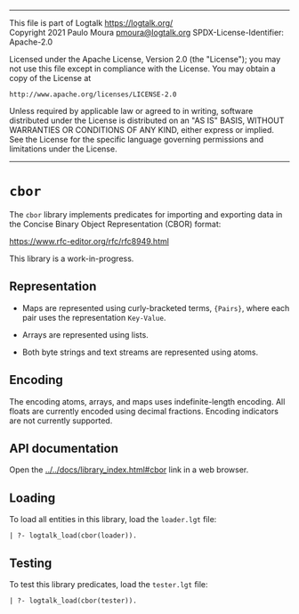 ________________________________________________________________________

This file is part of Logtalk <https://logtalk.org/>  
Copyright 2021 Paulo Moura <pmoura@logtalk.org>
SPDX-License-Identifier: Apache-2.0

Licensed under the Apache License, Version 2.0 (the "License");
you may not use this file except in compliance with the License.
You may obtain a copy of the License at

    http://www.apache.org/licenses/LICENSE-2.0

Unless required by applicable law or agreed to in writing, software
distributed under the License is distributed on an "AS IS" BASIS,
WITHOUT WARRANTIES OR CONDITIONS OF ANY KIND, either express or implied.
See the License for the specific language governing permissions and
limitations under the License.
________________________________________________________________________


`cbor`
======

The `cbor` library implements predicates for importing and exporting data
in the Concise Binary Object Representation (CBOR) format:

https://www.rfc-editor.org/rfc/rfc8949.html

This library is a work-in-progress.


Representation
--------------

- Maps are represented using curly-bracketed terms, `{Pairs}`, where each pair
uses the representation `Key-Value`.

- Arrays are represented using lists.

- Both byte strings and text streams are represented using atoms.


Encoding
--------

The encoding atoms, arrays, and maps uses indefinite-length encoding. All
floats are currently encoded using decimal fractions. Encoding indicators
are not currently supported.


API documentation
-----------------

Open the [../../docs/library_index.html#cbor](../../docs/library_index.html#cbor)
link in a web browser.


Loading
-------

To load all entities in this library, load the `loader.lgt` file:

	| ?- logtalk_load(cbor(loader)).


Testing
-------

To test this library predicates, load the `tester.lgt` file:

	| ?- logtalk_load(cbor(tester)).
